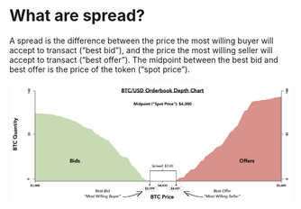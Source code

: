 # What are spread?

A spread is the difference between the price the most willing buyer will accept to transact \(“best bid”\), and the price the most willing seller will accept to transact \(“best offer”\). The midpoint between the best bid and best offer is the price of the token \(“spot price”\).

![](../../.gitbook/assets/picture16.png)

